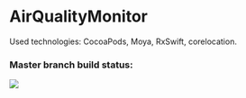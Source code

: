 # AirQualityMonitor

Used technologies: CocoaPods, Moya, RxSwift, corelocation.

### Master branch build status:
![](https://travis-ci.org/klotor13/AirQualityMonitor.svg?branch=master)
